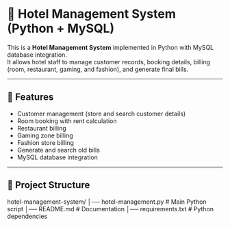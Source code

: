 # 🏨 Hotel Management System (Python + MySQL)

This is a **Hotel Management System** implemented in Python with MySQL database integration.  
It allows hotel staff to manage customer records, booking details, billing (room, restaurant, gaming, and fashion), and generate final bills.

---

## 🚀 Features
- Customer management (store and search customer details)
- Room booking with rent calculation
- Restaurant billing
- Gaming zone billing
- Fashion store billing
- Generate and search old bills
- MySQL database integration

---

## 📂 Project Structure
hotel-management-system/
│── hotel-management.py # Main Python script
│── README.md # Documentation
│── requirements.txt # Python dependencies
